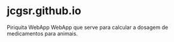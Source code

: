 # jcgsr.github.io
Piriquita WebApp
WebApp que serve para calcular a dosagem de medicamentos para animais.
